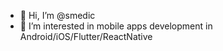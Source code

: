 - 👋 Hi, I’m @smedic
- 👀 I’m interested in mobile apps development in Android/iOS/Flutter/ReactNative

<!---
smedic/smedic is a ✨ special ✨ repository because its `README.md` (this file) appears on your GitHub profile.
You can click the Preview link to take a look at your changes.
--->
